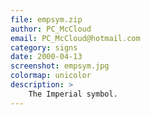 ```yaml
---
file: empsym.zip
author: PC_McCloud
email: PC_McCloud@hotmail.com
category: signs
date: 2000-04-13
screenshot: empsym.jpg
colormap: unicolor
description: >
    The Imperial symbol.
---
```

